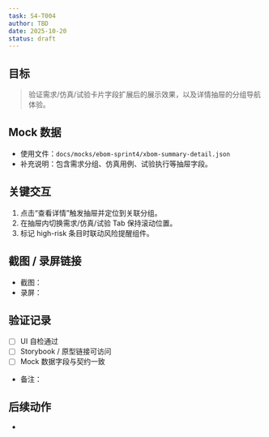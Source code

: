```yaml
---
task: S4-T004
author: TBD
date: 2025-10-20
status: draft
---
```


## 目标
> 验证需求/仿真/试验卡片字段扩展后的展示效果，以及详情抽屉的分组导航体验。

## Mock 数据
- 使用文件：`docs/mocks/ebom-sprint4/xbom-summary-detail.json`
- 补充说明：包含需求分组、仿真用例、试验执行等抽屉字段。

## 关键交互
1. 点击“查看详情”触发抽屉并定位到关联分组。
2. 在抽屉内切换需求/仿真/试验 Tab 保持滚动位置。
3. 标记 high-risk 条目时联动风险提醒组件。

## 截图 / 录屏链接
- 截图：
- 录屏：

## 验证记录
- [ ] UI 自检通过
- [ ] Storybook / 原型链接可访问
- [ ] Mock 数据字段与契约一致
- 备注：

## 后续动作
- 
